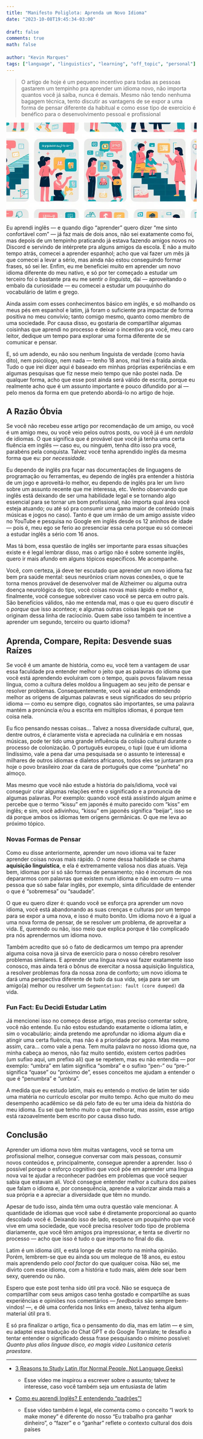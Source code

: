 ```yaml
---
title: "Manifesto Poliglota: Aprenda um Novo Idioma"
date: "2023-10-08T19:45:34-03:00"

draft: false
comments: true
math: false

author: "Kevin Marques"
tags: ["language", "linguistics", "learning", "off_topic", "personal"]
---
```


> O artigo de hoje é um pequeno incentivo para todas as pessoas gastarem um tempinho pra aprender um idioma novo, não importa quantos você já saiba, nunca é demais. Mesmo não tendo nenhuma bagagem técnica, tento discutir as vantagens de se expor a uma forma de pensar diferente da habitual e como esse tipo de exercício é benéfico para o desenvolvimento pessoal e profissional

![thumb](thumb.png)

Eu aprendi inglês — e quando digo “aprender” quero dizer “me sinto confortável com” — já faz mais de dois anos, não sei exatamente como foi, mas depois de um tempinho praticando já estava fazendo amigos novos no Discord e servindo de intérprete pra alguns amigos da escola. E não a muito tempo atrás, comecei a aprender espanhol; acho que vai fazer um mês já que comecei a levar a sério, mas ainda não estou conseguindo formar frases, só sei ler. Enfim, eu me beneficiei muito em aprender um novo idioma diferente do meu nativo, e só por ter começado a estudar um terceiro foi o bastante pra eu me sentir *o linguista*, daí — aproveitando o embalo da curiosidade — eu comecei a estudar um pouquinho do vocabulário de latim e grego.

Ainda assim com esses conhecimentos básico em inglês, e só molhando os meus pés em espanhol e latim, já foram o suficiente pra impactar de forma positiva no meu convívio; tanto comigo mesmo, quanto como membro de uma sociedade. Por causa disso, eu gostaria de compartilhar algumas coisinhas que aprendi no processo e deixar o incentivo pra você, meu caro leitor, dedique um tempo para explorar uma forma diferente de se comunicar e pensar.

E, só um adendo, eu não sou nenhum linguista de verdade (como havia dito), nem psicólogo, nem nada — tenho 18 anos, mal tirei a fralda ainda. Tudo o que irei dizer aqui é baseado em minhas próprias experiências e em algumas pesquisas que fiz nesse meio tempo que não postei nada. De qualquer forma, acho que esse post ainda será válido de escrita, porque eu realmente acho que é um assunto importante e pouco difundido por ai — pelo menos da forma em que pretendo abordá-lo no artigo de hoje.

## A Razão Óbvia
Se você não recebeu esse artigo por recomendação de um amigo, ou você é um amigo meu, ou você veio pelos outros posts, ou você já é um *nerdola* de idiomas. O que significa que é provável que você já tenha uma certa fluência em inglês — caso eu, ou ninguém, tenha dito isso pra você, parabéns pela conquista. Talvez você tenha aprendido inglês da mesma forma que eu: por *necessidade*.

Eu dependo de inglês pra fuçar nas documentações de linguagens de programação ou ferramentas, eu dependo de inglês pra entender a história de um jogo e aproveitá-lo melhor, eu dependo de inglês pra ler um livro sobre um assunto recente que me interessa, etc. Venho observando que inglês está deixando de ser uma habilidade legal e se tornando algo essencial para se tornar um bom profissional, não importa qual área você esteja atuando; ou até só pra consumir uma gama maior de conteúdo (mais músicas e jogos no caso). Tanto é que um irmão de um amigo assiste vídeo no YouTube e pesquisa no Google em inglês desde os 12 aninhos de idade — pois é, meu ego se ferio ao presenciar essa cena porque eu só comecei a estudar inglês a sério com 16 anos.

Mas tá bom, essa questão de inglês ser importante para essas situações existe e é legal lembrar disso, mas o artigo não é sobre somente inglês, quero ir mais afundo em alguns tópicos específicos. Me acompanhe.

Você, com certeza, já deve ter escutado que aprender um novo idioma faz bem pra saúde mental: seus neurônios criam novas conexões, o que te torna menos provável de desenvolver mal de Alzheimer ou alguma outra doença neurológica do tipo, você coisas novas mais rápido e melhor e, finalmente, você consegue sobreviver caso você se perca em outro país. São benefícios válidos, não me entenda mal, mas o que eu quero discutir é o *porque* que isso acontece; e algumas outras coisas legais que se originam dessa linha de raciocínio. Quem sabe isso também te incentive a aprender um segundo, terceiro ou quarto idioma?

## Aprenda, Compare, Repita: Desvende suas Raízes
Se você é um amante de história, como eu, você tem a vantagem de usar essa faculdade pra entender melhor o jeito que as palavras do idioma que você está aprendendo evoluíram com o tempo, quais povos falavam nessa língua, como a cultura deles moldou a linguagem ao seu jeito de pensar e resolver problemas. Consequentemente, você vai acabar entendendo melhor as origens de algumas palavras e seus significados do seu próprio idioma — como eu sempre digo, cognatos são importantes, se uma palavra mantém a pronúncia e/ou a escrita em múltiplos idiomas, é porque tem coisa nela.

Eu fico pensando nessas coisas… Talvez a nossa diversidade cultural, que, dentre outros, é claramente vista e apreciada na culinária e em nossas músicas, pode ter tido uma grande influência da colisão cultural durante o processo de colonização. O português europeu, o tupi (que é um idioma lindíssimo, vale a pena dar uma pesquisada se o assunto te interessa) e milhares de outros idiomas e dialetos africanos, todos eles se juntaram pra hoje o povo brasileiro zoar da cara de português que come “punheta” no almoço.

Mas mesmo que você não estude a história do país/idioma, você vai conseguir criar algumas relações entre o significado e a pronuncia de algumas palavras. Por exemplo: quando você está assistindo algum anime e percebe que o termo “kissu” em japonês é muito parecido com “kiss” em inglês; e sim, você adivinhou, “kissu” em japonês significa “beijar”, isso se dá porque ambos os idiomas tem origens germânicas. O que me leva ao próximo tópico. 

### Novas Formas de Pensar
Como eu disse anteriormente, aprender um novo idioma vai te fazer aprender coisas novas mais rápido. O nome dessa habilidade se chama **aquisição linguística**, e ela é extremamente valiosa nos dias atuais. Veja bem, idiomas por si só são formas de pensamento; não é incomum de nos depararmos com palavras que existem num idioma e não em outro — uma pessoa que só sabe falar inglês, por exemplo, sinta dificuldade de entender o que é “sobremesa” ou “saudade”.

O que eu quero dizer é: quando você se esforça pra aprender um novo idioma, você está abandonando as suas crenças e culturas por um tempo para se expor a uma nova, e isso é muito bonito. Um idioma novo é a igual a uma nova forma de pensar, de se resolver um problema, de aproveitar a vida. E, querendo ou não, isso meio que explica porque é tão complicado pra nós aprendermos um idioma novo.

Também acredito que só o fato de dedicarmos um tempo pra aprender alguma coisa nova já sirva de exercício para o nosso cérebro resolver problemas similares. E aprender uma língua nova vai fazer exatamente isso conosco, mas ainda terá o bônus de exercitar a nossa aquisição linguística, a resolver problemas fora da nossa zona de conforto; um novo idioma te dará uma perspectiva diferente de tudo da sua vida, seja para ser um amigo(a) melhor ou resolver um `Segmentation: fault (core dumped)` da vida.

### Fun Fact: Eu Decidi Estudar Latim
Já mencionei isso no começo desse artigo, mas preciso comentar sobre, você não entende. Eu não estou estudando exatamente o idioma latim, e sim o vocabulário; ainda pretendo me aprofundar no idioma algum dia e atingir uma certa fluência, mas não é a prioridade por agora. Mas mesmo assim, cara… como vale a pena. Tem muita palavra no nosso idioma que, na minha cabeça ao menos, não faz muito sentido, existem certos padrões (um sufixo aqui, um prefixo ali) que se repetem, mas eu não entendia — por exemplo: “umbra” em latim significa “sombra” e o sufixo “pen-” ou “pre-” significa “quase” ou “próximo de”, esses conceitos me ajudam a entender o que é “penumbra” e “umbra”.

A medida que eu estudo latim, mais eu entendo o motivo de latim ter sido uma matéria no currículo escolar por muito tempo. Acho que muito do meu desempenho acadêmico se dá pelo fato de eu ter uma ideia da história do meu idioma. Eu sei que tenho muito o que melhorar, mas assim, esse artigo está razoavelmente bem escrito por causa disso tudo.

## Conclusão
Aprender um idioma novo têm muitas vantagens, você se torna um profissional melhor, consegue conversar com mais pessoas, consumir novos conteúdos e, principalmente, consegue aprender a aprender. Isso ó possível porque o esforço cognitivo que você põe em aprender uma língua nova vai te ajudar a reconhecer padrões em problemas que você sequer sabia que estavam ali. Você consegue entender melhor a cultura dos países que falam o idioma e, por consequência, aprende a valorizar ainda mais a sua própria e a apreciar a diversidade que têm no mundo.

Apesar de tudo isso, ainda têm uma outra questão vale mencionar. A quantidade de idiomas que você sabe é diretamente proporcional ao quanto descolado você é. Deixando isso de lado, esquece um pouquinho que você vive em uma sociedade, que você precisa resolver todo tipo de problema diariamente, que você têm amigos pra impressionar, e tenta se divertir no processo — acho que isso é tudo o que importa no final do dia.

Latim é um idioma útil, e está longe de estar morto na minha opinião. Porém, lembrem-se que eu ainda sou um moleque de 18 anos, eu estou mais aprendendo pelo *cool factor* do que qualquer coisa. Não sei, me divirto com esse idioma, com a história e tudo mais, além dele soar bem sexy, querendo ou não.

Espero que este post tenha sido útil pra você. Não se esqueça de compartilhar com seus amigos caso tenha gostado e compartilhe as suas experiências e opiniões nos comentários — *feedbacks* são sempre bem-vindos! —, e dê uma conferida nos links em anexo, talvez tenha algum material útil pra ti.

E só pra finalizar o artigo, fica o pensamento do dia, mas em latim — e sim, eu adaptei essa tradução do Chat GPT e do Google Translate; te desafio a tentar entender o significado dessa frase pesquisando o mínimo possível: *Quanto plus alios linguae disco, eo magis video Lusitanica ceteris praestare*.

***

+ [3 Reasons to Study Latin (for Normal People, Not Language Geeks)](https://www.youtube.com/watch?v=DmBahbIkkB4)
    + Esse vídeo me inspirou a escrever sobre o assunto; talvez te interesse, caso você também seja um entusiasta de latim

+ [Como eu aprendi Inglês? E entendendo “padrões”!](https://www.youtube.com/watch?v=OkboNGQ9LU0)
    + Esse vídeo também é legal, ele comenta como o conceito “I work to make money” é diferente do nosso “Eu trabalho pra ganhar dinheiro”, o “fazer” e o “ganhar” reflete o contexto cultural dos dois países
